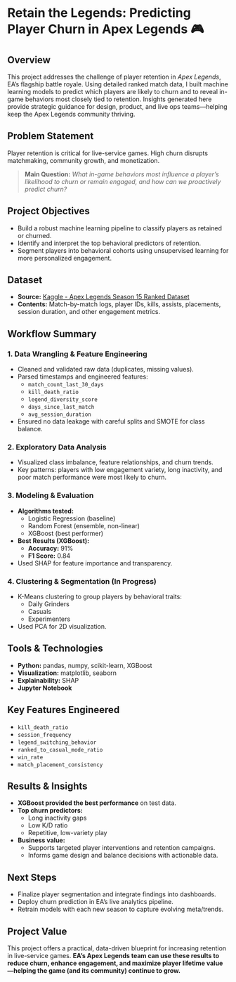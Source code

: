 # Retain the Legends: Predicting Player Churn in Apex Legends 🎮

## Overview
This project addresses the challenge of player retention in *Apex Legends*, EA’s flagship battle royale. Using detailed ranked match data, I built machine learning models to predict which players are likely to churn and to reveal in-game behaviors most closely tied to retention. Insights generated here provide strategic guidance for design, product, and live ops teams—helping keep the Apex Legends community thriving.


## Problem Statement
Player retention is critical for live-service games. High churn disrupts matchmaking, community growth, and monetization.
> **Main Question:** *What in-game behaviors most influence a player’s likelihood to churn or remain engaged, and how can we proactively predict churn?*


## Project Objectives
- Build a robust machine learning pipeline to classify players as retained or churned.
- Identify and interpret the top behavioral predictors of retention.
- Segment players into behavioral cohorts using unsupervised learning for more personalized engagement.


## Dataset
- **Source:** [Kaggle - Apex Legends Season 15 Ranked Dataset](https://www.kaggle.com/datasets/d8tary/apex-legends-season-15-ranked-dataset-raw)
- **Contents:** Match-by-match logs, player IDs, kills, assists, placements, session duration, and other engagement metrics.



## Workflow Summary

### 1. Data Wrangling & Feature Engineering
- Cleaned and validated raw data (duplicates, missing values).
- Parsed timestamps and engineered features:
    - `match_count_last_30_days`
    - `kill_death_ratio`
    - `legend_diversity_score`
    - `days_since_last_match`
    - `avg_session_duration`
- Ensured no data leakage with careful splits and SMOTE for class balance.

### 2. Exploratory Data Analysis
- Visualized class imbalance, feature relationships, and churn trends.
- Key patterns: players with low engagement variety, long inactivity, and poor match performance were most likely to churn.

### 3. Modeling & Evaluation
- **Algorithms tested:**
    - Logistic Regression (baseline)
    - Random Forest (ensemble, non-linear)
    - XGBoost (best performer)
- **Best Results (XGBoost):**
    - **Accuracy:** 91%
    - **F1 Score:** 0.84
- Used SHAP for feature importance and transparency.

### 4. Clustering & Segmentation (In Progress)
- K-Means clustering to group players by behavioral traits:
    - Daily Grinders
    - Casuals
    - Experimenters
- Used PCA for 2D visualization.


## Tools & Technologies
- **Python:** pandas, numpy, scikit-learn, XGBoost
- **Visualization:** matplotlib, seaborn
- **Explainability:** SHAP
- **Jupyter Notebook**


## Key Features Engineered
- `kill_death_ratio`
- `session_frequency`
- `legend_switching_behavior`
- `ranked_to_casual_mode_ratio`
- `win_rate`
- `match_placement_consistency`


## Results & Insights
- **XGBoost provided the best performance** on test data.
- **Top churn predictors:**
    - Long inactivity gaps
    - Low K/D ratio
    - Repetitive, low-variety play
- **Business value:**
    - Supports targeted player interventions and retention campaigns.
    - Informs game design and balance decisions with actionable data.


## Next Steps
- Finalize player segmentation and integrate findings into dashboards.
- Deploy churn prediction in EA’s live analytics pipeline.
- Retrain models with each new season to capture evolving meta/trends.


## Project Value
This project offers a practical, data-driven blueprint for increasing retention in live-service games.
**EA’s Apex Legends team can use these results to reduce churn, enhance engagement, and maximize player lifetime value—helping the game (and its community) continue to grow.**


